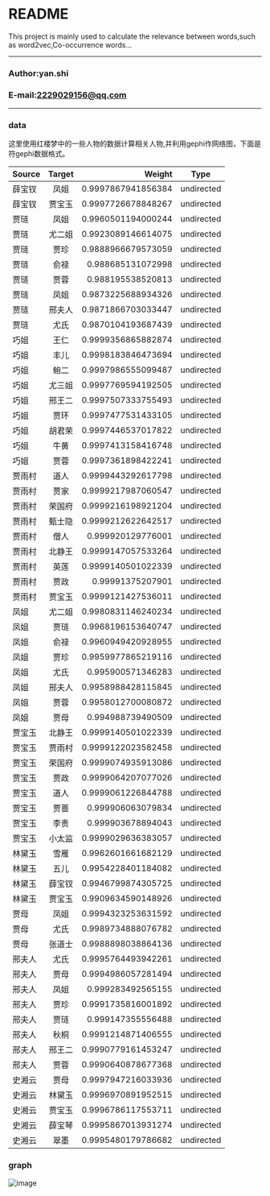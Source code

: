 README
===========================
This project is mainly used to calculate the relevance between words,such as word2vec,Co-occurrence words...
****
### Author:yan.shi
### E-mail:2229029156@qq.com
****
### data
这里使用红楼梦中的一些人物的数据计算相关人物,并利用gephi作网络图，下面是符gephi数据格式。

Source|Target|Weight|Type
| ---------- |:-----------:| -------------------:| :-----------:|
|薛宝钗|凤姐|0.9997867941856384|undirected|
|薛宝钗|贾宝玉|0.9997726678848267|undirected|
|贾琏|凤姐|0.9960501194000244|undirected|
|贾琏|尤二姐|0.9923089146614075|undirected|
|贾琏|贾珍|0.9888966679573059|undirected|
|贾琏|俞禄|0.988685131072998|undirected|
|贾琏|贾蓉|0.988195538520813|undirected|
|贾琏|凤姐|0.9873225688934326|undirected|
|贾琏|邢夫人|0.9871866703033447|undirected|
|贾琏|尤氏|0.9870104193687439|undirected|
|巧姐|王仁|0.9999356865882874|undirected|
|巧姐|丰儿|0.9998183846473694|undirected|
|巧姐|鲍二|0.9997986555099487|undirected|
|巧姐|尤三姐|0.9997769594192505|undirected|
|巧姐|邢王二|0.9997507333755493|undirected|
|巧姐|贾环|0.9997477531433105|undirected|
|巧姐|胡君荣|0.9997446537017822|undirected|
|巧姐|牛黄|0.9997413158416748|undirected|
|巧姐|贾蓉|0.9997361898422241|undirected|
|贾雨村|道人|0.9999443292617798|undirected|
|贾雨村|贾家|0.9999217987060547|undirected|
|贾雨村|荣国府|0.9999216198921204|undirected|
|贾雨村|甄士隐|0.9999212622642517|undirected|
|贾雨村|僧人|0.999920129776001|undirected|
|贾雨村|北静王|0.9999147057533264|undirected|
|贾雨村|英莲|0.9999140501022339|undirected|
|贾雨村|贾政|0.99991375207901|undirected|
|贾雨村|贾宝玉|0.9999121427536011|undirected|
|凤姐|尤二姐|0.9980831146240234|undirected|
|凤姐|贾琏|0.9968196153640747|undirected|
|凤姐|俞禄|0.9960949420928955|undirected|
|凤姐|贾珍|0.9959977865219116|undirected|
|凤姐|尤氏|0.995900571346283|undirected|
|凤姐|邢夫人|0.9958988428115845|undirected|
|凤姐|贾蓉|0.9958012700080872|undirected|
|凤姐|贾母|0.994988739490509|undirected|
|贾宝玉|北静王|0.9999140501022339|undirected|
|贾宝玉|贾雨村|0.9999122023582458|undirected|
|贾宝玉|荣国府|0.9999074935913086|undirected|
|贾宝玉|贾政|0.9999064207077026|undirected|
|贾宝玉|道人|0.9999061226844788|undirected|
|贾宝玉|贾蔷|0.999906063079834|undirected|
|贾宝玉|李贵|0.999903678894043|undirected|
|贾宝玉|小太监|0.9999029636383057|undirected|
|林黛玉|雪雁|0.9962601661682129|undirected|
|林黛玉|五儿|0.9954228401184082|undirected|
|林黛玉|薛宝钗|0.9946799874305725|undirected|
|林黛玉|贾宝玉|0.9909634590148926|undirected|
|贾母|凤姐|0.9994323253631592|undirected|
|贾母|尤氏|0.9989734888076782|undirected|
|贾母|张道士|0.9988898038864136|undirected|
|邢夫人|尤氏|0.9995764493942261|undirected|
|邢夫人|贾母|0.9994986057281494|undirected|
|邢夫人|凤姐|0.999283492565155|undirected|
|邢夫人|贾珍|0.9991735816001892|undirected|
|邢夫人|贾琏|0.999147355556488|undirected|
|邢夫人|秋桐|0.9991214871406555|undirected|
|邢夫人|邢王二|0.9990779161453247|undirected|
|邢夫人|贾蓉|0.9990640878677368|undirected|
|史湘云|贾母|0.9997947216033936|undirected|
|史湘云|林黛玉|0.9996970891952515|undirected|
|史湘云|贾宝玉|0.9996786117553711|undirected|
|史湘云|薛宝琴|0.9995867013931274|undirected|
|史湘云|翠墨|0.9995480179786682|undirected|

### graph

![image](https://github.com/jiangnanboy/similarity_words/result/peoplerelation.png)

